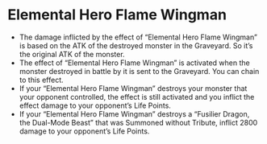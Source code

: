 # Elemental Hero Flame Wingman

*   The damage inflicted by the effect of “Elemental Hero Flame Wingman” is based on the ATK of the destroyed monster in the Graveyard. So it’s the original ATK of the monster.
*   The effect of “Elemental Hero Flame Wingman” is activated when the monster destroyed in battle by it is sent to the Graveyard. You can chain to this effect.
*   If your “Elemental Hero Flame Wingman” destroys your monster that your opponent controlled, the effect is still activated and you inflict the effect damage to your opponent’s Life Points.
*   If your “Elemental Hero Flame Wingman” destroys a “Fusilier Dragon, the Dual-Mode Beast” that was Summoned without Tribute, inflict 2800 damage to your opponent’s Life Points.
